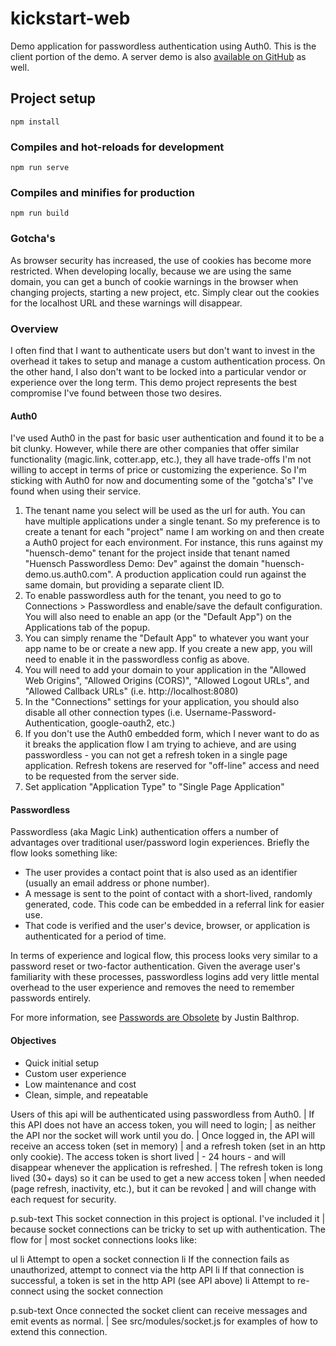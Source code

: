 # kickstart-web
Demo application for passwordless authentication using Auth0.  This is the client portion of the demo.  A server demo is also [available on GitHub](https://github.com/mhuensch/kickstart-api) as well.

## Project setup
```
npm install
```

### Compiles and hot-reloads for development
```
npm run serve
```

### Compiles and minifies for production
```
npm run build
```

### Gotcha's
As browser security has increased, the use of cookies has become more restricted.  When developing locally, because we are using the same domain, you can get a bunch of cookie warnings in the browser when changing projects, starting a new project, etc.  Simply clear out the cookies for the localhost URL and these warnings will disappear.

### Overview
I often find that I want to authenticate users but don't want to invest in the overhead it takes to setup and manage a custom authentication process.  On the other hand, I also don't want to be locked into a particular vendor or experience over the long term.  This demo project represents the best compromise I've found between those two desires.

#### Auth0
I've used Auth0 in the past for basic user authentication and found it to be a bit clunky.  However, while there are other companies that offer similar functionality (magic.link, cotter.app, etc.), they all have trade-offs I'm not willing to accept in terms of price or customizing the experience.  So I'm sticking with Auth0 for now and documenting some of the "gotcha's" I've found when using their service.

1. The tenant name you select will be used as the url for auth.  You can have multiple applications under a single tenant.  So my preference is to create a tenant for each "project" name I am working on and then create a Auth0 project for each environment.  For instance, this runs against my "huensch-demo" tenant for the project inside that tenant named "Huensch Passwordless Demo: Dev" against the domain "huensch-demo.us.auth0.com".  A production application could run against the same domain, but providing a separate client ID.
1. To enable passwordless auth for the tenant, you need to go to Connections > Passwordless and enable/save the default configuration.  You will also need to enable an app (or the "Default App") on the Applications tab of the popup.
1. You can simply rename the "Default App" to whatever you want your app name to be or create a new app.  If you create a new app, you will need to enable it in the passwordless config as above.
1. You will need to add your domain to your application in the "Allowed Web Origins", "Allowed Origins (CORS)", "Allowed Logout URLs", and "Allowed Callback URLs" (i.e. http://localhost:8080)
1. In the "Connections" settings for your application, you should also disable all other connection types (i.e. Username-Password-Authentication, google-oauth2, etc.)
1. If you don't use the Auth0 embedded form, which I never want to do as it breaks the application flow I am trying to achieve, and are using passwordless - you can not get a refresh token in a single page application.  Refresh tokens are reserved for "off-line" access and need to be requested from the server side.
1. Set application "Application Type" to "Single Page Application"

#### Passwordless
Passwordless (aka Magic Link) authentication offers a number of advantages over traditional user/password login experiences.  Briefly the flow looks something like:

* The user provides a contact point that is also used as an identifier (usually an email address or phone number).
* A message is sent to the point of contact with a short-lived, randomly generated, code.  This code can be embedded in a referral link for easier use.
* That code is verified and the user's device, browser, or application is authenticated for a period of time.

In terms of experience and logical flow, this process looks very similar to a password reset or two-factor authentication.  Given the average user's familiarity with these processes, passwordless logins add very little mental overhead to the user experience and removes the need to remember passwords entirely.

For more information, see [Passwords are Obsolete](https://medium.com/@ninjudd/passwords-are-obsolete-9ed56d483eb) by Justin Balthrop.

#### Objectives
* Quick initial setup
* Custom user experience
* Low maintenance and cost
* Clean, simple, and repeatable


Users of this api will be authenticated using passwordless from Auth0. 
  | If this API does not have an access token, you will need to login; 
  | as neither the API nor the socket will work until you do. 
  | Once logged in, the API will receive an access token (set in memory) 
  | and a refresh token (set in an http only cookie).  The access token is short lived 
  | - 24 hours - and will disappear whenever the application is refreshed.
  | The refresh token is long lived (30+ days) so it can be used to get a new access token
  | when needed (page refresh, inactivity, etc.), but it can be revoked
  | and will change with each request for security.
  
  
  
  p.sub-text This socket connection in this project is optional.  I've included it 
   | because socket connections can be tricky to set up with authentication.  The flow for
   | most socket connections looks like:
  
  ul
    li Attempt to open a socket connection
    li If the connection fails as unauthorized, attempt to connect via the http API
    li If that connection is successful, a token is set in the http API (see API above)
    li Attempt to re-connect using the socket connection
    
  p.sub-text Once connected the socket client can receive messages and emit events as normal. 
    | See src/modules/socket.js for examples of how to extend this connection.
</template>